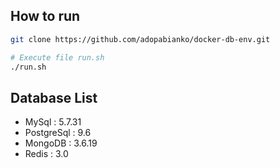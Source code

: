 ## How to run

```bash
git clone https://github.com/adopabianko/docker-db-env.git

# Execute file run.sh
./run.sh
```

## Database List
- MySql : 5.7.31
- PostgreSql : 9.6
- MongoDB : 3.6.19
- Redis : 3.0
